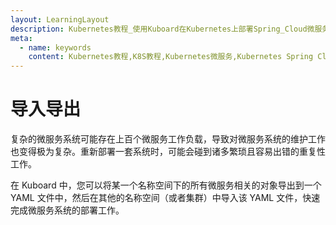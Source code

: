 ```yaml
---
layout: LearningLayout
description: Kubernetes教程_使用Kuboard在Kubernetes上部署Spring_Cloud微服务平台SpringBlade
meta:
  - name: keywords
    content: Kubernetes教程,K8S教程,Kubernetes微服务,Kubernetes Spring Cloud
---
```


# 导入导出

<AdSenseTitle/>

复杂的微服务系统可能存在上百个微服务工作负载，导致对微服务系统的维护工作也变得极为复杂。重新部署一套系统时，可能会碰到诸多繁琐且容易出错的重复性工作。

在 Kuboard 中，您可以将某一个名称空间下的所有微服务相关的对象导出到一个 YAML 文件中，然后在其他的名称空间（或者集群）中导入该 YAML 文件，快速完成微服务系统的部署工作。
